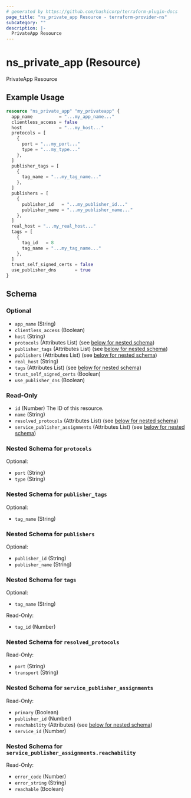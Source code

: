 ```yaml
---
# generated by https://github.com/hashicorp/terraform-plugin-docs
page_title: "ns_private_app Resource - terraform-provider-ns"
subcategory: ""
description: |-
  PrivateApp Resource
---
```


# ns_private_app (Resource)

PrivateApp Resource

## Example Usage

```terraform
resource "ns_private_app" "my_privateapp" {
  app_name          = "...my_app_name..."
  clientless_access = false
  host              = "...my_host..."
  protocols = [
    {
      port = "...my_port..."
      type = "...my_type..."
    },
  ]
  publisher_tags = [
    {
      tag_name = "...my_tag_name..."
    },
  ]
  publishers = [
    {
      publisher_id   = "...my_publisher_id..."
      publisher_name = "...my_publisher_name..."
    },
  ]
  real_host = "...my_real_host..."
  tags = [
    {
      tag_id   = 8
      tag_name = "...my_tag_name..."
    },
  ]
  trust_self_signed_certs = false
  use_publisher_dns       = true
}
```

<!-- schema generated by tfplugindocs -->
## Schema

### Optional

- `app_name` (String)
- `clientless_access` (Boolean)
- `host` (String)
- `protocols` (Attributes List) (see [below for nested schema](#nestedatt--protocols))
- `publisher_tags` (Attributes List) (see [below for nested schema](#nestedatt--publisher_tags))
- `publishers` (Attributes List) (see [below for nested schema](#nestedatt--publishers))
- `real_host` (String)
- `tags` (Attributes List) (see [below for nested schema](#nestedatt--tags))
- `trust_self_signed_certs` (Boolean)
- `use_publisher_dns` (Boolean)

### Read-Only

- `id` (Number) The ID of this resource.
- `name` (String)
- `resolved_protocols` (Attributes List) (see [below for nested schema](#nestedatt--resolved_protocols))
- `service_publisher_assignments` (Attributes List) (see [below for nested schema](#nestedatt--service_publisher_assignments))

<a id="nestedatt--protocols"></a>
### Nested Schema for `protocols`

Optional:

- `port` (String)
- `type` (String)


<a id="nestedatt--publisher_tags"></a>
### Nested Schema for `publisher_tags`

Optional:

- `tag_name` (String)


<a id="nestedatt--publishers"></a>
### Nested Schema for `publishers`

Optional:

- `publisher_id` (String)
- `publisher_name` (String)


<a id="nestedatt--tags"></a>
### Nested Schema for `tags`

Optional:

- `tag_name` (String)

Read-Only:

- `tag_id` (Number)


<a id="nestedatt--resolved_protocols"></a>
### Nested Schema for `resolved_protocols`

Read-Only:

- `port` (String)
- `transport` (String)


<a id="nestedatt--service_publisher_assignments"></a>
### Nested Schema for `service_publisher_assignments`

Read-Only:

- `primary` (Boolean)
- `publisher_id` (Number)
- `reachability` (Attributes) (see [below for nested schema](#nestedatt--service_publisher_assignments--reachability))
- `service_id` (Number)

<a id="nestedatt--service_publisher_assignments--reachability"></a>
### Nested Schema for `service_publisher_assignments.reachability`

Read-Only:

- `error_code` (Number)
- `error_string` (String)
- `reachable` (Boolean)


